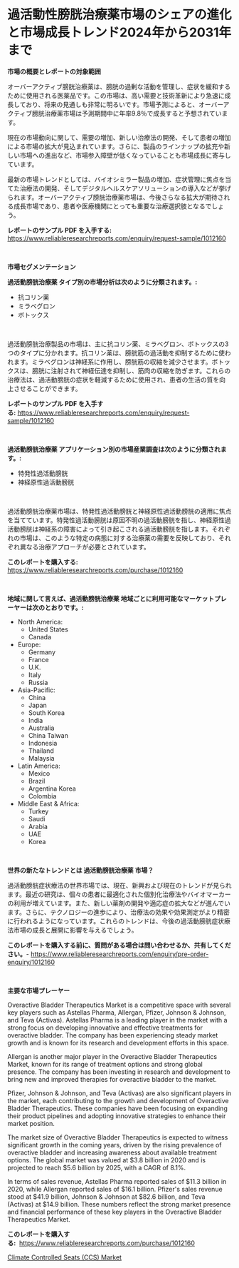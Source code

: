<p><h1>過活動性膀胱治療薬市場のシェアの進化と市場成長トレンド2024年から2031年まで</h1></p><p><strong>市場の概要とレポートの対象範囲</strong></p>
<p><p>オーバーアクティブ膀胱治療薬は、膀胱の過剰な活動を管理し、症状を緩和するために使用される医薬品です。この市場は、高い需要と技術革新により急速に成長しており、将来の見通しも非常に明るいです。市場予測によると、オーバーアクティブ膀胱治療薬市場は予測期間中に年率9.8％で成長すると予想されています。</p><p>現在の市場動向に関して、需要の増加、新しい治療法の開発、そして患者の増加による市場の拡大が見込まれています。さらに、製品のラインナップの拡充や新しい市場への進出など、市場参入障壁が低くなっていることも市場成長に寄与しています。</p><p>最新の市場トレンドとしては、バイオシミラー製品の増加、症状管理に焦点を当てた治療法の開発、そしてデジタルヘルスケアソリューションの導入などが挙げられます。オーバーアクティブ膀胱治療薬市場は、今後さらなる拡大が期待される成長市場であり、患者や医療機関にとっても重要な治療選択肢となるでしょう。</p></p>
<p><strong>レポートのサンプル PDF を入手する:</strong> <a href="https://www.reliableresearchreports.com/enquiry/request-sample/1012160">https://www.reliableresearchreports.com/enquiry/request-sample/1012160</a></p>
<p>&nbsp;</p>
<p><strong>市場セグメンテーション</strong></p>
<p><strong>過活動膀胱治療薬 タイプ別の市場分析は次のように分類されます。:</strong></p>
<p><ul><li>抗コリン薬</li><li>ミラベグロン</li><li>ボトックス</li></ul></p>
<p>&nbsp;</p>
<p><p>過活動膀胱治療製品の市場は、主に抗コリン薬、ミラベグロン、ボトックスの3つのタイプに分かれます。抗コリン薬は、膀胱筋の過活動を抑制するために使われます。ミラベグロンは神経系に作用し、膀胱筋の収縮を減少させます。ボトックスは、膀胱に注射されて神経伝達を抑制し、筋肉の収縮を防ぎます。これらの治療法は、過活動膀胱の症状を軽減するために使用され、患者の生活の質を向上させることができます。</p></p>
<p><strong>レポートのサンプル PDF を入手する:</strong>&nbsp;<a href="https://www.reliableresearchreports.com/enquiry/request-sample/1012160">https://www.reliableresearchreports.com/enquiry/request-sample/1012160</a></p>
<p>&nbsp;</p>
<p><strong> 過活動膀胱治療薬 アプリケーション別の市場産業調査は次のように分類されます。:</strong></p>
<p><ul><li>特発性過活動膀胱</li><li>神経原性過活動膀胱</li></ul></p>
<p>&nbsp;</p>
<p><p>過活動膀胱治療薬市場は、特発性過活動膀胱と神経原性過活動膀胱の適用に焦点を当てています。特発性過活動膀胱は原因不明の過活動膀胱を指し、神経原性過活動膀胱は神経系の障害によって引き起こされる過活動膀胱を指します。それぞれの市場は、このような特定の病態に対する治療薬の需要を反映しており、それぞれ異なる治療アプローチが必要とされています。</p></p>
<p><strong>このレポートを購入する:</strong>&nbsp; <a href="https://www.reliableresearchreports.com/purchase/1012160">https://www.reliableresearchreports.com/purchase/1012160</a></p>
<p>&nbsp;</p>
<p><strong>地域に関して言えば、過活動膀胱治療薬 地域ごとに利用可能なマーケットプレーヤーは次のとおりです。:</strong></p>
<p><ul>
    <li>
        North America:
        <ul>
            <li>United States</li>
            <li>Canada</li>
        </ul>
    </li>
    <li>
        Europe:
        <ul>
            <li>Germany</li>
            <li>France</li>
            <li>U.K.</li>
            <li>Italy</li>
            <li>Russia</li>
        </ul>
    </li>
    <li>
        Asia-Pacific:
        <ul>
            <li>China</li>
            <li>Japan</li>
            <li>South Korea</li>
            <li>India</li>
            <li>Australia</li>
            <li>China Taiwan</li>
            <li>Indonesia</li>
            <li>Thailand</li>
            <li>Malaysia</li>
        </ul>
    </li>
    <li>
        Latin America:
        <ul>
            <li>Mexico</li>
            <li>Brazil</li>
            <li>Argentina Korea</li>
            <li>Colombia</li>
        </ul>
    </li>
    <li>
        Middle East & Africa:
        <ul>
            <li>Turkey</li>
            <li>Saudi</li>
            <li>Arabia</li>
            <li>UAE</li>
            <li>Korea</li>
        </ul>
    </li>
    </ul></p>
<p>&nbsp;</p>
<p><strong>世界の新たなトレンドとは 過活動膀胱治療薬 市場？</strong></p>
<p><p>過活動膀胱症状療法の世界市場では、現在、新興および現在のトレンドが見られます。最近の研究は、個々の患者に最適化された個別化治療法やバイオマーカーの利用が増えています。また、新しい薬剤の開発や適応症の拡大などが進んでいます。さらに、テクノロジーの進歩により、治療法の効果や効果測定がより精密に行われるようになっています。これらのトレンドは、今後の過活動膀胱症状療法市場の成長と展開に影響を与えるでしょう。</p></p>
<p><strong>このレポートを購入する前に、質問がある場合は問い合わせるか、共有してください。</strong>- <a href="https://www.reliableresearchreports.com/enquiry/pre-order-enquiry/1012160">https://www.reliableresearchreports.com/enquiry/pre-order-enquiry/1012160</a></p>
<p>&nbsp;</p>
<p><strong>主要な市場プレーヤー</strong></p>
<p><p>Overactive Bladder Therapeutics Market is a competitive space with several key players such as Astellas Pharma, Allergan, Pfizer, Johnson & Johnson, and Teva (Activas). Astellas Pharma is a leading player in the market with a strong focus on developing innovative and effective treatments for overactive bladder. The company has been experiencing steady market growth and is known for its research and development efforts in this space.</p><p>Allergan is another major player in the Overactive Bladder Therapeutics Market, known for its range of treatment options and strong global presence. The company has been investing in research and development to bring new and improved therapies for overactive bladder to the market.</p><p>Pfizer, Johnson & Johnson, and Teva (Activas) are also significant players in the market, each contributing to the growth and development of Overactive Bladder Therapeutics. These companies have been focusing on expanding their product pipelines and adopting innovative strategies to enhance their market position.</p><p>The market size of Overactive Bladder Therapeutics is expected to witness significant growth in the coming years, driven by the rising prevalence of overactive bladder and increasing awareness about available treatment options. The global market was valued at $3.8 billion in 2020 and is projected to reach $5.6 billion by 2025, with a CAGR of 8.1%.</p><p>In terms of sales revenue, Astellas Pharma reported sales of $11.3 billion in 2020, while Allergan reported sales of $16.1 billion. Pfizer's sales revenue stood at $41.9 billion, Johnson & Johnson at $82.6 billion, and Teva (Activas) at $14.9 billion. These numbers reflect the strong market presence and financial performance of these key players in the Overactive Bladder Therapeutics Market.</p></p>
<p><strong>このレポートを購入する:</strong>&nbsp;&nbsp;<a href="https://www.reliableresearchreports.com/purchase/1012160">https://www.reliableresearchreports.com/purchase/1012160</a></p>
<p><p><a href="https://gratis-rainforest-2ca.notion.site/Climate-Controlled-Seats-CCS-Market-Provides-Detailed-Segmentation-of-this-Market-based-on-Type-A-1991a9d1fa824b4caffcc5c72b20bacb">Climate Controlled Seats (CCS) Market</a></p></p>